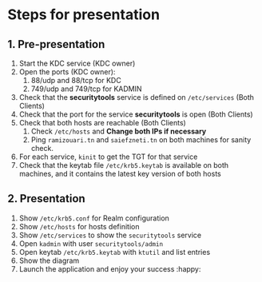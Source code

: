 # Steps for presentation
## 1. Pre-presentation
1. Start the KDC service (KDC owner)
2. Open the ports (KDC owner):
   1. 88/udp and 88/tcp for KDC
   2. 749/udp and 749/tcp for KADMIN 
3. Check that the **securitytools** service is defined on `/etc/services` (Both Clients)
4. Check that the port for the service **securitytools** is open (Both Clients)
5. Check that both hosts are reachable (Both Clients)
   1. Check `/etc/hosts`  and **Change both IPs if necessary**
   2. Ping `ramizouari.tn` and `saiefzneti.tn`  on both machines for sanity check.
6. For each service, `kinit` to get the TGT for that service
7. Check that the keytab file `/etc/krb5.keytab` is available on both machines, and it contains the latest key version of both hosts
## 2. Presentation
1. Show  `/etc/krb5.conf` for Realm configuration
2. Show `/etc/hosts` for  hosts definition
3. Show `/etc/services` to show the `securitytools` service
4. Open `kadmin` with user `securitytools/admin`
5. Open keytab `/etc/krb5.keytab` with `ktutil` and list entries
6. Show the diagram
7. Launch the application and enjoy your success :happy: